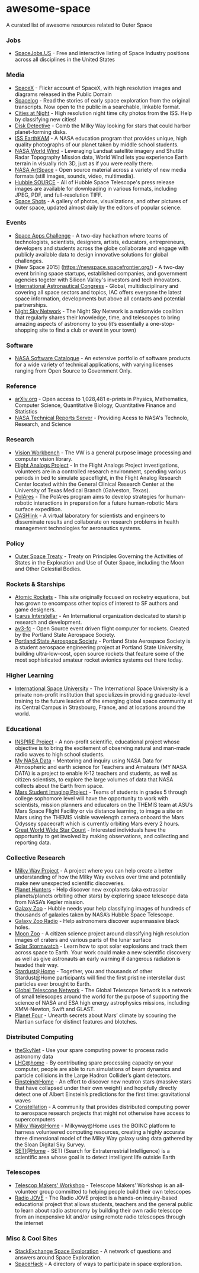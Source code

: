 # awesome-space
A curated list of awesome resources related to Outer Space

### Jobs

* [SpaceJobs.US](http://spacejobs.us/) - Free and interactive listing of Space Industry positions across all disciplines in the United States

### Media

* [SpaceX](https://www.flickr.com/photos/spacexphotos/) - Flickr account of SpaceX, with high resolution images and diagrams released in the Public Domain
* [Spacelog](http://spacelog.org) - Read the stories of early space exploration from the original transcripts. Now open to the public in a searchable, linkable format.
* [Cities at Night](http://www.citiesatnight.org/) - High resolution night time city photos from the ISS. Help by classifying new cities!
* [Disk Detective](http://diskdetective.org/) - Comb the Milky Way looking for stars that could harbor planet-forming disks.
* [ISS EarthKAM](https://earthkam.ucsd.edu/home/) - A NASA education program that provides unique, high quality photographs of our planet taken by middle school students.
* [NASA World Wind](http://worldwind.arc.nasa.gov/) - Leveraging Landsat satellite imagery and Shuttle Radar Topography Mission data, World Wind lets you experience Earth terrain in visually rich 3D, just as if you were really there.
* [NASA ArtSpace](http://www.nasa.gov/connect/artspace/participate/royalty_free_resources.html) - Open source material across a variety of new media formats (still images, sounds, video, multimedia).
* [Hubble SOURCE](http://hubblesource.stsci.edu/sources/illustrations/) - All of Hubble Space Telescope's press release images are available for downloading in various formats, including JPEG, PDF, and full-resolution TIFF.
* [Space Shots](http://www.popsci.com/best-images-outer-space) - A gallery of photos, visualizations, and other pictures of outer space, updated almost daily by the editors of popular science.

### Events
* [Space Apps Challenge](https://2015.spaceappschallenge.org/) - A two-day hackathon where teams of technologists, scientists, designers, artists, educators, entrepreneurs, developers and students across the globe collaborate and engage with publicly available data to design innovative solutions for global challenges.
* [New Space 2015] (https://newspace.spacefrontier.org/) - A two-day event brining space startups, established companies, and government agencies togeter with  Silicon Valley's investors and tech innovators.
* [International Astronautical Congress](http://www.iafastro.org) -  Global, multidisciplinary and covering all space sectors and topics, IAC offers everyone the latest space information, developments but above all contacts and potential partnerships.
* [Night Sky Network](http://nightsky.jpl.nasa.gov/index.cfm) -  The Night Sky Network is a nationwide coalition that regularly shares their knowledge, time, and telescopes to bring amazing aspects of astronomy to you (it’s essentially a one-stop-shopping site to find a club or event in your town)

### Software
* [NASA Software Catalogue](https://software.nasa.gov) - An extensive portfolio of software products for a wide variety of technical applications, with varying licenses ranging from Open Source to Government Only.


### Reference

* [arXiv.org](http://arxiv.org/) - Open access to 1,028,481 e-prints in Physics, Mathematics, Computer Science, Quantitative Biology, Quantitative Finance and Statistics
* [NASA Technical Reports Server](http://ntrs.nasa.gov/search.jsp) - Providing Acess to NASA's Technolo, Research, and Science

### Research

* [Vision Workbench](http://ti.arc.nasa.gov/tech/asr/intelligent-robotics/nasa-vision-workbench/) - The VW is a general purpose image processing and computer vision library.
* [Flight Analogs Project](https://bedreststudy.jsc.nasa.gov/apply.aspx) - In the Flight Analogs Project investigations, volunteers are in a controlled research environment, spending various periods in bed to simulate spaceflight, in the Flight Analog Research Center located within the General Clinical Research Center at the University of Texas Medical Branch (Galveston, Texas).
* [PolAres](http://www.oewf.org/cms/polares.phtml) - The PolAres program aims to develop strategies for human-robotic interactions in preparation for a future human-robotic Mars surface expedition.
* [DASHlink](https://c3.nasa.gov/dashlink) - A virtual laboratory for scientists and engineers to disseminate results and collaborate on research problems in health management technologies for aeronautics systems.

### Policy
* [Outer Space Treaty](http://www.unoosa.org/oosa/SpaceLaw/outerspt.html) - Treaty on Principles Governing the Activities of States in the Exploration and Use of Outer Space, including the Moon and Other Celestial Bodies.

### Rockets & Starships

* [Atomic Rockets](http://www.projectrho.com/public_html/rocket/index.php) - This site originally focused on rocketry equations, but has grown to encompass other topics of interest to SF authors and game designers. 
* [Icarus Interstellar](http://www.icarusinterstellar.org/) - An International organization dedicated to starship research and development.
* [av3-fc](https://github.com/psas/av3-fc) - Open Source event driven flight computer for rockets. Created by the Portland State Aerospace Society.
* [Portland State Aerospace Society](http://psas.pdx.edu) - Portland State Aerospace Society is a student aerospace engineering project at Portland State University, building ultra-low-cost, open source rockets that feature some of the most sophisticated amateur rocket avionics systems out there today.

### Higher Learning

* [International Space University](http://www.isunet.edu) - The International Space University is a private non-profit institution that specializes in providing graduate-level training to the future leaders of the emerging global space community at its Central Campus in Strasbourg, France, and at locations around the world.

### Educational

* [INSPIRE Project](http://theinspireproject.org/) - A non-profit scientific, educational project whose objective is to bring the excitement of observing natural and man-made radio waves to high school students.
* [My NASA Data](http://mynasadata.larc.nasa.gov/) - Mentoring and inquiry using NASA Data for Atmospheric and earth science for Teachers and Amateurs (MY NASA DATA) is a project to enable K-12 teachers and students, as well as citizen scientists, to explore the large volumes of data that NASA collects about the Earth from space.
* [Mars Student Imaging Project](http://mars.nasa.gov/msip//) - Teams of students in grades 5 through college sophomore level will have the opportunity to work with scientists, mission planners and educators on the THEMIS team at ASU’s Mars Space Flight Facility or via distance learning, to image a site on Mars using the THEMIS visible wavelength camera onboard the Mars Odyssey spacecraft which is currently orbiting Mars every 2 hours.
* [Great World Wide Star Count](http://windows.ucar.edu/citizen_science/starcount/index.html/) - Interested individuals have the opportunity to get involved by making observations, and collecting and reporting data.

### Collective Research

* [Milky Way Project](http://milkywayproject.org/) - A project where you can help create a better understanding of how the Milky Way evolves over time and potentially make new unexpected scientific discoveries.
* [Planet Hunters](http://planethunters.org/) - Help discover new exoplanets (aka extrasolar planets/planets orbiting other stars) by exploring space telescope data from NASA’s Kepler mission.
* [Galaxy Zoo](http://galaxyzoo.org/) - Hubble needs your help classifying images of hundreds of thousands of galaxies taken by NASA’s Hubble Space Telescope.
* [Galaxy Zoo Radio](http://radio.galaxyzoo.org/) - Help astronomers discover supermassive black holes.
* [Moon Zoo](http://moonzoo.org/) - A citizen science project around classifying high resolution images of craters and various parts of the lunar surface
* [Solar Stormwatch](http://solarstormwatch.com) - Learn how to spot solar explosions and track them across space to Earth. Your work could make a new scientific discovery as well as give astronauts an early warning if dangerous radiation is headed their way.
* [Stardust@Home](http://stardustathome.ssl.berkeley.edu/) - Together, you and thousands of other Stardust@Home participants will find the first pristine interstellar dust particles ever brought to Earth.
* [Global Telescope Network](http://gtn.sonoma.edu/) - The Global Telescope Network is a network of small telescopes around the world for the purpose of supporting the science of NASA and ESA high energy astrophysics missions, including XMM-Newton, Swift and GLAST.
* [Planet Four](http://www.planetfour.org//) - Unearth secrets about Mars’ climate by scouring the Martian surface for distinct features and blotches.

### Distributed Computing

* [theSkyNet](http://theskynet.org/) - Use your spare computing power to process radio astronomy data
* [LHC@home](http://lhcathome.web.cern.ch/) - By contributing spare processing capacity on your computer, people are able to run simulations of beam dynamics and particle collisions in the Large Hadron Collider’s giant detectors.
* [Einstein@Home](http://einstein.phys.uwm.edu) - An effort to discover new neutron stars (massive stars that have collapsed under their own weight) and hopefully directly detect one of Albert Einstein’s predictions for the first time: gravitational waves
* [Constellation](http://aerospaceresearch.net/constellation/) - A community that provides distributed computing power to aerospace research projects that might not otherwise have access to supercomputers
* [Milky Way@Home](http://milkyway.cs.rpi.edu/) - Milkyway@Home uses the BOINC platform to harness volunteered computing resources, creating a highly accurate three dimensional model of the Milky Way galaxy using data gathered by the Sloan Digital Sky Survey. 
* [SETI@Home](http://setiathome.berkeley.edu/) - SETI (Search for Extraterrestrial Intelligence) is a scientific area whose goal is to detect intelligent life outside Earth

### Telescopes

* [Telescop Makers' Workshop](http://www.chabotspace.org/visit/telescopeworkshop.asp/) - Telescope Makers’ Workshop is an all-volunteer group committed to helping people build their own telescopes
* [Radio JOVE](http://radiojove.gsfc.nasa.gov/) - The Radio JOVE project is a hands-on inquiry-based educational project that allows students, teachers and the general public to learn about radio astronomy by building their own radio telescope from an inexpensive kit and/or using remote radio telescopes through the internet

### Misc & Cool Sites

* [StackExchange Space Exploration](https://space.stackexchange.com/) - A network of questions and answers around Space Exploration.
* [SpaceHack](http://spacehack.org/) - A directory of ways to participate in space exploration.
